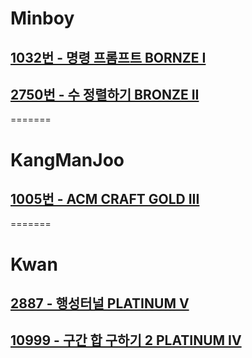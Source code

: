# Minboy
## [1032번 - 명령 프롬프트 BORNZE I](https://www.acmicpc.net/problem/1032)
## [2750번 - 수 정렬하기 BRONZE II](https://www.acmicpc.net/problem/2750)
=======
# KangManJoo
## [1005번 - ACM CRAFT GOLD III](https://www.acmicpc.net/problem/1005)
=======
# Kwan
## [2887 - 행성터널 PLATINUM V](https://www.acmicpc.net/problem/2887)
## [10999 - 구간 합 구하기 2 PLATINUM IV](https://www.acmicpc.net/problem/10999)